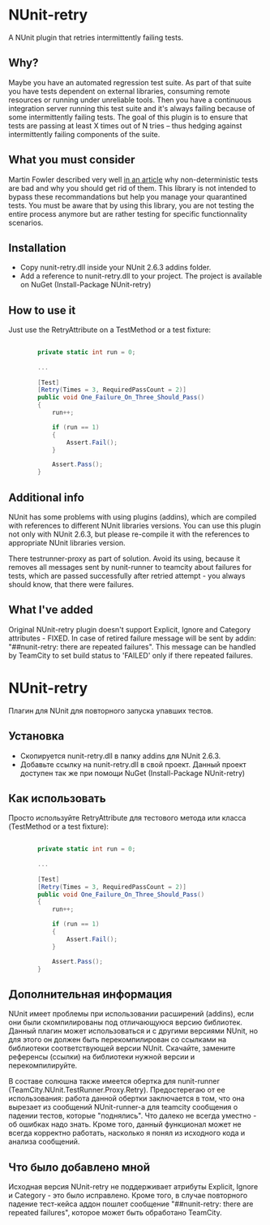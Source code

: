 NUnit-retry
===========

A NUnit plugin that retries intermittently failing tests.

Why?
----

Maybe you have an automated regression test suite. As part of that suite you have tests dependent on external libraries, consuming remote resources or running under unreliable tools.
Then you have a continuous integration server running this test suite and it's always failing because of some intermittently failing tests.
The goal of this plugin is to ensure that tests are passing at least X times out of N tries – thus hedging against intermittently failing components of the suite.

What you must consider
----------------------

Martin Fowler described very well [in an article](http://martinfowler.com/articles/nonDeterminism.html) why non-deterministic tests are bad and why you should get rid of them.
This library is not intended to bypass these recommandations but help you manage your quarantined tests.
You must be aware that by using this library, you are not testing the entire process anymore but are rather testing for specific functionnality scenarios.

Installation
------------
- Copy nunit-retry.dll inside your NUnit 2.6.3 addins folder.
- Add a reference to nunit-retry.dll to your project. The project is available on NuGet (Install-Package NUnit-retry)

How to use it
-------------

Just use the RetryAttribute on a TestMethod or a test fixture:
``` c#
        
        private static int run = 0;
        
        ...
        
        [Test]
        [Retry(Times = 3, RequiredPassCount = 2)]
        public void One_Failure_On_Three_Should_Pass()
        {
            run++;

            if (run == 1)
            {
                Assert.Fail();
            }

            Assert.Pass();
        }
```

Additional info
------------

NUnit has some problems with using plugins (addins), which are compiled with references to different NUnit libraries versions.
You can use this plugin not only with NUnit 2.6.3, but please re-compile it with the references to appropriate NUnit libraries version.

There testrunner-proxy as part of solution. Avoid its using, because it removes all messages sent by nunit-runner to teamcity about failures for tests, which are passed successfully after retried attempt - you always should know, that there were failures. 

What I've added
------------

Original NUnit-retry plugin doesn't support Explicit, Ignore and Category attributes - FIXED. 
In case of retired failure message will be sent by addin: "##nunit-retry: there are repeated failures". This message can be handled by TeamCity to set build status to 'FAILED' only if there repeated failures.

NUnit-retry
===========

Плагин для NUnit для повторного запуска упавших тестов.

Установка
------------

- Скопируется nunit-retry.dll в папку addins для NUnit 2.6.3.
- Добавьте ссылку на nunit-retry.dll в свой проект. Данный проект доступен так же при помощи NuGet (Install-Package NUnit-retry)

Как использовать
-------------

Просто используйте RetryAttribute для тестового метода или класса (TestMethod or a test fixture):
``` c#
        
        private static int run = 0;
        
        ...
        
        [Test]
        [Retry(Times = 3, RequiredPassCount = 2)]
        public void One_Failure_On_Three_Should_Pass()
        {
            run++;

            if (run == 1)
            {
                Assert.Fail();
            }

            Assert.Pass();
        }
```

Дополнительная информация
-------------

NUnit имеет проблемы при использовании расширений (addins), если они были скомпилированы под отличающуюся версию библиотек.
Данный плагин может использоваться и с другими версиями NUnit, но для этого он должен быть перекомпилирован со ссылками на библиотеки соответствующей версии NUnit. Скачайте, замените референсы (ссылки) на библиотеки нужной версии и перекомпилируйте.

В составе солюшна также имеется обертка для nunit-runner (TeamCity.NUnit.TestRunner.Proxy.Retry). Предостерегаю от ее использования: работа данной обертки заключается в том, что она вырезает из сообщений NUnit-runner-а для teamcity сообщения о падении тестов, которые "поднялись". Что далеко не всегда уместно - об ошибках надо знать. Кроме того, данный функционал может не всегда корректно работать, насколько я понял из исходного кода и анализа сообщений.

Что было добавлено мной
-------------

Исходная версия NUnit-retry не поддерживает атрибуты Explicit, Ignore и Category - это было исправлено. 
Кроме того, в случае повторного падение тест-кейса аддон пошлет сообщение "##nunit-retry: there are repeated failures", которое может быть обработано TeamCity.
